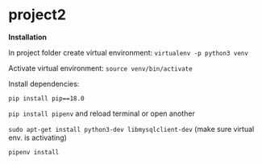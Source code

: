 # project2
**Installation**

In project folder create virtual environment:
`virtualenv -p python3 venv`

Activate virtual environment:
`source venv/bin/activate`

Install dependencies:

`pip install pip==18.0`

`pip install pipenv` and reload terminal or open another

`sudo apt-get install python3-dev libmysqlclient-dev` (make sure virtual env. is activating)

`pipenv install`
